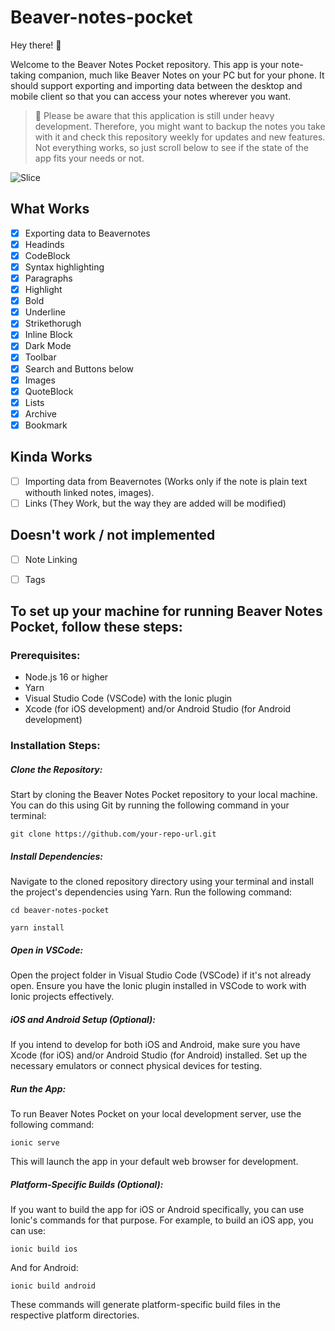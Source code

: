 # Beaver-notes-pocket

Hey there! 👋 

Welcome to the Beaver Notes Pocket repository. This app is your note-taking companion, much like Beaver Notes on your PC but for your phone. It should support exporting and importing data between the desktop and mobile client so that you can access your notes wherever you want.

> 🔩 Please be aware that this application is still under heavy development. Therefore, you might want to backup the notes you take with it and check this repository weekly for updates and new features. Not everything works, so just scroll below to see if the state of the app fits your needs or not.


![Slice](https://github.com/Daniele-rolli/Beaver-notes-pocket/assets/67503004/05e6a41c-3113-46b6-8574-7cf97d6e2722)

## What Works 

- [x] Exporting data to Beavernotes
- [x] Headinds
- [x] CodeBlock
- [x] Syntax highlighting
- [x] Paragraphs
- [x] Highlight
- [x] Bold
- [x] Underline
- [x] Strikethorugh
- [x] Inline Block
- [x] Dark Mode
- [x] Toolbar
- [x] Search and Buttons below
- [x] Images
- [x] QuoteBlock
- [x] Lists
- [x] Archive
- [x] Bookmark
      
## Kinda Works
- [ ] Importing data from Beavernotes (Works only if the note is plain text withouth linked notes, images).
- [ ] Links (They Work, but the way they are added will be modified)

## Doesn't work / not implemented 

- [ ] Note Linking
- [ ] Tags
  

## To set up your machine for running Beaver Notes Pocket, follow these steps:

### Prerequisites:

- Node.js 16 or higher
- Yarn
- Visual Studio Code (VSCode) with the Ionic plugin
- Xcode (for iOS development) and/or Android Studio (for Android development)

### Installation Steps:

##### Clone the Repository: 
Start by cloning the Beaver Notes Pocket repository to your local machine. You can do this using Git by running the following command in your terminal:
```
git clone https://github.com/your-repo-url.git
```
##### Install Dependencies: 
Navigate to the cloned repository directory using your terminal and install the project's dependencies using Yarn. Run the following command:
```
cd beaver-notes-pocket
```
```
yarn install
```
##### Open in VSCode: 
Open the project folder in Visual Studio Code (VSCode) if it's not already open. Ensure you have the Ionic plugin installed in VSCode to work with Ionic projects effectively.

##### iOS and Android Setup (Optional): 
If you intend to develop for both iOS and Android, make sure you have Xcode (for iOS) and/or Android Studio (for Android) installed. Set up the necessary emulators or connect physical devices for testing.
##### Run the App: 
To run Beaver Notes Pocket on your local development server, use the following command:
```
ionic serve
```
This will launch the app in your default web browser for development.
##### Platform-Specific Builds (Optional): 
If you want to build the app for iOS or Android specifically, you can use Ionic's commands for that purpose. For example, to build an iOS app, you can use:
```
ionic build ios
```
And for Android:
```
ionic build android
```
These commands will generate platform-specific build files in the respective platform directories.

